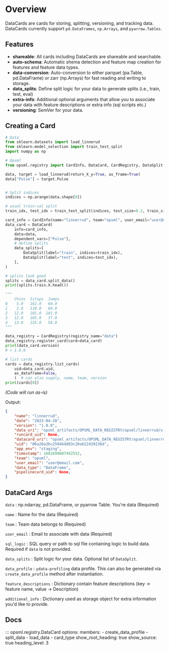 # Overview

DataCards are cards for storing, splitting, versioning, and tracking data. DataCards currently support `pd.DataFrames`, `np.Arrays`, and `pyarrow.Tables`.

## Features
- **shareable**: All cards including DataCards are shareable and searchable.
- **auto-schema**: Automatic shema detection and feature map creation for features and feature data types.
- **data-conversion**: Auto-conversion to either parquet (pa.Table, pd.DataFrame) or zarr (np.Arrays) for fast reading and writing to storage.
- **data_splits**: Define split logic for your data to generate splits (i.e., train, test, eval)
- **extra-info**: Additional optional arguments that allow you to associate your data with feature descriptions or extra info (sql scripts etc.)
- **versioning**: SemVer for your data.

## Creating a Card

```py
# Data
from sklearn.datasets import load_linnerud
from sklearn.model_selection import train_test_split
import numpy as np

# Opsml
from opsml.registry import CardInfo, DataCard, CardRegistry, DataSplit

data, target = load_linnerud(return_X_y=True, as_frame=True)
data["Pulse"] = target.Pulse


# Split indices
indices = np.arange(data.shape[0])

# usual train-val split
train_idx, test_idx = train_test_split(indices, test_size=0.2, train_size=None)

card_info = CardInfo(name="linnerrud", team="opsml", user_email="user@email.com")
data_card = DataCard(
    info=card_info,
    data=data,
    dependent_vars=["Pulse"],
    # define splits
    data_splits=[
        DataSplit(label="train", indices=train_idx),
        DataSplit(label="test", indices=test_idx),
    ],
)

# splits look good
splits = data_card.split_data()
print(splits.train.X.head())

"""   
    Chins  Situps  Jumps
0    5.0   162.0   60.0
1    2.0   110.0   60.0
2   12.0   101.0  101.0
3   12.0   105.0   37.0
4   13.0   155.0   58.0
"""

data_registry = CardRegistry(registry_name="data")
data_registry.register_card(card=data_card)
print(data_card.version)
# > 1.0.0

# list cards
cards = data_registry.list_cards(
    uid=data_card.uid, 
    as_dataframe=False,
    )  # can also supply, name, team, version
print(cards[0])

```
*(Code will run as-is)*

Output:

```json
{
    "name": "linnerrud",
    "date": "2023-04-28",
    "version": "1.0.0",
    "data_uri": "opsml_artifacts/OPSML_DATA_REGISTRY/opsml/linnerrud/v-1.0.0/linnerrud.parquet",
    "runcard_uid": None,
    "datacard_uri": "opsml_artifacts/OPSML_DATA_REGISTRY/opsml/linnerrud/v-1.0.0/datacard.joblib",
    "uid": "06a28a3bc2504bdd83c20a622439236d",
    "app_env": "staging",
    "timestamp": 1682699807492552,
    "team": "opsml",
    "user_email": "user@email.com",
    "data_type": "DataFrame",
    "pipelinecard_uid": None,
}
```


## DataCard Args

`data`
: np.ndarray, pd.DataFrame, or pyarrow Table. You're data (Required)

`name`
: Name for the data (Required)

`team`
: Team data belongs to (Required)

`user_email`
: Email to associate with data (Required)

`sql_logic`
: SQL query or path to sql file containing logic to build data. Required if `data` is not provided.

`data_splits`
: Split logic for your data. Optional list of `DataSplit`.

`data_profile`
: `ydata-profiling` data profile. This can also be generated via `create_data_profile` method after instantiation.

`feature_descriptions`
: Dictionary contain feature descriptions (key -> feature name, value -> Description)

`additional_info`
: Dictionary used as storage object for extra information you'd like to provide.



## Docs

::: opsml.registry.DataCard
    options:
        members:
            - create_data_profile
            - split_data
            - load_data
            - card_type
        show_root_heading: true
        show_source: true
        heading_level: 3
